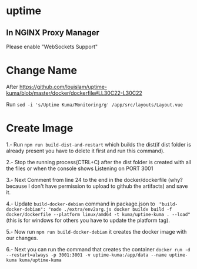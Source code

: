 # uptime
## In NGINX Proxy Manager
Please enable "WebSockets Support"

# Change Name

After
https://github.com/louislam/uptime-kuma/blob/master/docker/dockerfile#LL30C22-L30C22

Run
``` sed -i 's/Uptime Kuma/Monitoring/g' /app/src/layouts/Layout.vue ```


# Create Image

1.- Run 
        ```npm run build-dist-and-restart``` 
which builds the dist(if dist folder is already present you have to delete it first and run this command).

2.- Stop the running process(CTRL+C) after the dist folder is created with all the files or when the console shows Listening on PORT 3001

3.- Next Comment from line 24 to the end in the docker/dockerfile (why? because I don't have permission to upload to github the artifacts) and save it.

4.- Update 
    ```build-docker-debian``` 
command in package.json to 
    ``` "build-docker-debian": "node ./extra/env2arg.js docker buildx build -f docker/dockerfile --platform linux/amd64 -t kuma/uptime-kuma . --load"```
(this is for windows for others you have to update the platform tag).

5.- Now run 
    ```npm run build-docker-debian``` 
it creates the docker image with our changes.

6.- Next you can run the command that creates the container 
    ```docker run -d --restart=always -p 3001:3001 -v uptime-kuma:/app/data --name uptime-kuma kuma/uptime-kuma```
